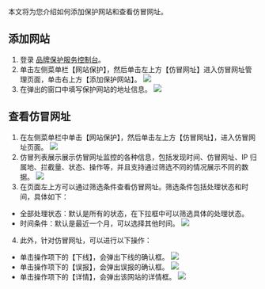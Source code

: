 本文将为您介绍如何添加保护网站和查看仿冒网址。

## 添加网站
1. 登录 [品牌保护服务控制台](https://buy.cloud.tencent.com/bps)。
2. 单击左侧菜单栏【网站保护】，然后单击左上方【仿冒网址】进入仿冒网址管理页面，单击右上方【添加保护网站】。
![](https://main.qcloudimg.com/raw/9b84a4288f3431a5ca5073adf39ce503.png)
3. 在弹出的窗口中填写保护网站的地址信息。
![](https://main.qcloudimg.com/raw/a5493fd49f4dab5b8d700ac2e2a8ba87.png)


## 查看仿冒网址
1. 在左侧菜单栏中单击【网站保护】，然后单击左上方【仿冒网址】，进入仿冒网址页面。
![](https://main.qcloudimg.com/raw/62649ec6fd4fe56e6561c98a9a0c914e.png)
2. 仿冒列表展示展示仿冒网址监控的各种信息，包括发现时间、仿冒网址、IP 归属地、拦截量、状态、操作等，并且支持通过筛选不同的情况展示不同的数据。
![](https://main.qcloudimg.com/raw/52b7f2860b6e2be1e5c7c0c6c17f48ed.png)
3. 在页面左上方可以通过筛选条件查看仿冒网址。筛选条件包括处理状态和时间，具体如下：
 - 全部处理状态：默认是所有的状态，在下拉框中可以筛选具体的处理状态。
 - 时间条件：默认是最近一个月，可以选择其他时间。
![](https://main.qcloudimg.com/raw/fb31f749f14af9f88ead39f75dd3f0f6.png)
4. 此外，针对仿冒网址，可以进行以下操作：
 - 单击操作项下的【下线】，会弹出下线的确认框。
![](https://main.qcloudimg.com/raw/83186e04e7d22cd6d393cdc22da9e542.png)
 - 单击操作项下的【误报】，会弹出误报的确认框。
![](https://main.qcloudimg.com/raw/c7c4535f903d80f8d893ff804f801bbc.png)
 - 单击操作项下的【详情】，会弹出该网站的详情框。
![](https://main.qcloudimg.com/raw/a6d04251eecc16fa4c9d94150a199c3c.png)

